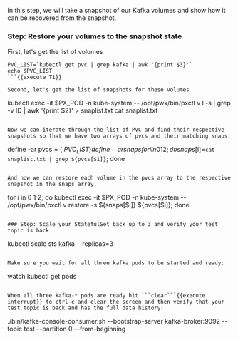 In this step, we will take a snapshot of our Kafka volumes and show how it can be recovered from the snapshot.

### Step: Restore your volumes to the snapshot state

First, let's get the list of volumes
```
PVC_LIST=`kubectl get pvc | grep kafka | awk '{print $3}'`
echo $PVC_LIST
```{{execute T1}}

Second, let's get the list of snapshots for these volumes
```
kubectl exec -it $PX_POD -n kube-system -- /opt/pwx/bin/pxctl v l -s | grep -v ID | awk '{print $2}' > snaplist.txt
cat snaplist.txt
```{{execute T1}}

Now we can iterate through the list of PVC and find their respective snapshots so that we have two arrays of pvcs and their matching snaps.
```
define -ar pvcs = ( $PVC_LIST )
define -ar snaps
for i in 0 1 2; do snaps[$i]=`cat snaplist.txt | grep ${pvcs[$i]}`; done
```{{execute T1}}

And now we can restore each volume in the pvcs array to the respective snapshot in the snaps array.
```
for i in 0 1 2; do kubectl exec -it $PX_POD -n kube-system -- /opt/pwx/bin/pxctl v restore -s ${snaps[$i]} ${pvcs[$i]}; done
```{{execute T1}}

### Step: Scale your StatefulSet back up to 3 and verify your test topic is back
```
kubectl scale sts kafka --replicas=3
```{{execute T1}}

Make sure you wait for all three kafka pods to be started and ready:
```
watch kubectl get pods
```{{execute T1}}

When all three kafka-* pods are ready hit ```clear```{{execute interrupt}} to ctrl-c and clear the screen and then verify that your test topic is back and has the full data history:
```
./bin/kafka-console-consumer.sh --bootstrap-server kafka-broker:9092 --topic test --partition 0 --from-beginning
```{{execute T1}}
